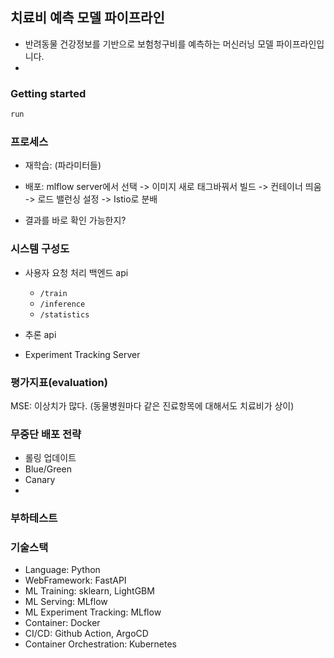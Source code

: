 ## 치료비 예측 모델 파이프라인
- 반려동물 건강정보를 기반으로 보험청구비를 예측하는 머신러닝 모델 파이프라인입니다.
- 

### Getting started
``` bash
run 
```

### 프로세스
- 재학습: (파라미터들)
- 배포: mlflow server에서 선택 -> 이미지 새로 태그바꿔서 빌드 -> 컨테이너 띄움 -> 로드 밸런싱 설정 -> Istio로 분배

- 결과를 바로 확인 가능한지?

### 시스템 구성도
- 사용자 요청 처리 백엔드 api
    - `/train`
    - `/inference`
    - `/statistics`


- 추론 api
- Experiment Tracking Server


### 평가지표(evaluation)
MSE: 이상치가 많다. (동물병원마다 같은 진료항목에 대해서도 치료비가 상이)



### 무중단 배포 전략


- 롤링 업데이트
- Blue/Green
- Canary
- 

### 부하테스트


### 기술스택
- Language: Python
- WebFramework: FastAPI
- ML Training: sklearn, LightGBM
- ML Serving: MLflow
- ML Experiment Tracking: MLflow
- Container: Docker
- CI/CD: Github Action, ArgoCD
- Container Orchestration: Kubernetes
